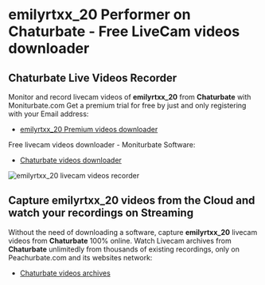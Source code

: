# emilyrtxx_20 Performer on Chaturbate - Free LiveCam videos downloader

## Chaturbate Live Videos Recorder

Monitor and record livecam videos of **emilyrtxx_20** from **Chaturbate** with Moniturbate.com
Get a premium trial for free by just and only registering with your Email address:
* [emilyrtxx_20 Premium videos downloader](https://moniturbate.com/request-demo-licence-key.html)

Free livecam videos downloader - Moniturbate Software:
* [Chaturbate videos downloader](https://moniturbate.com/moniturbate-download-software.html)

![emilyrtxx_20 livecam videos recorder](https://peachurnet.com/templates/moniturbate-software.png)


## Capture emilyrtxx_20 videos from the Cloud and watch your recordings on Streaming

Without the need of downloading a software, capture **emilyrtxx_20** livecam videos from **Chaturbate** 100% online.
Watch Livecam archives from **Chaturbate** unlimitedly from thousands of existing recordings, only on Peachurbate.com and its websites network:
* [Chaturbate videos archives](https://peachurnet.com/)